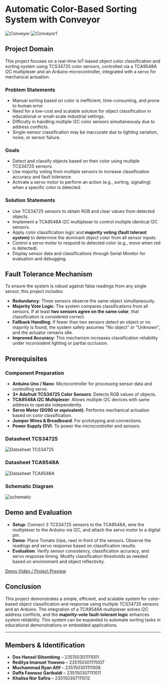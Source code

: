 # Automatic Color-Based Sorting System with Conveyor

![Conveyor](https://raw.githubusercontent.com/Vannobble/Automatic-Sorting-Tomato/main/assets/Conveyor.jpg)
![Conveyor1](https://raw.githubusercontent.com/Vannobble/Automatic-Sorting-Tomato/main/assets/Conveyor1.jpg)


## Project Domain

This project focuses on a real-time IoT-based object color classification and sorting system using TCS34725 color sensors, controlled via a TCA9548A I2C multiplexer and an Arduino microcontroller, integrated with a servo for mechanical actuation.

### Problem Statements

* Manual sorting based on color is inefficient, time-consuming, and prone to human error.
* Need for a low-cost and scalable solution for object classification in educational or small-scale industrial settings.
* Difficulty in handling multiple I2C color sensors simultaneously due to address conflicts.
* Single-sensor classification may be inaccurate due to lighting variation, noise, or sensor failure.

### Goals

* Detect and classify objects based on their color using multiple TCS34725 sensors.
* Use majority voting from multiple sensors to increase classification accuracy and fault tolerance.
* Activate a servo motor to perform an action (e.g., sorting, signaling) when a specific color is detected.

### Solution Statements

* Use TCS34725 sensors to obtain RGB and clear values from detected objects.
* Implement a TCA9548A I2C multiplexer to control multiple identical I2C sensors.
* Apply color classification logic and **majority voting (fault tolerant system)** to determine the dominant object color from all sensor inputs.
* Control a servo motor to respond to detected color (e.g., move when red is detected).
* Display sensor data and classifications through Serial Monitor for evaluation and debugging.

## Fault Tolerance Mechanism

To ensure the system is robust against false readings from any single sensor, this project includes:

* **Redundancy**: Three sensors observe the same object simultaneously.
* **Majority Vote Logic**: The system compares classifications from all sensors. If at least **two sensors agree on the same color**, that classification is considered correct.
* **Fallback Handling**: If fewer than two sensors detect an object or no majority is found, the system safely assumes "No object" or "Unknown", and the actuator remains idle.
* **Improved Accuracy**: This mechanism increases classification reliability under inconsistent lighting or partial occlusion.

## Prerequisites

### Component Preparation

* **Arduino Uno / Nano**: Microcontroller for processing sensor data and controlling servo.
* **3× Adafruit TCS34725 Color Sensors**: Detects RGB values of objects.
* **TCA9548A I2C Multiplexer**: Allows multiple I2C devices with same address to operate independently.
* **Servo Motor (SG90 or equivalent)**: Performs mechanical actuation based on color classification.
* **Jumper Wires & Breadboard**: For prototyping and connections.
* **Power Supply (5V)**: To power the microcontroller and sensors.

### Datasheet TCS34725

![Datasheet TCS34725](assets/TCS.jpg)

### Datasheet TCA9548A

![Datasheet TCA9548A](assets/MUX.png)

### Schematic Diagram

![schematic](assets/CIRKITT.png)

## Demo and Evaluation

* **Setup**: Connect 3 TCS34725 sensors to the TCA9548A, wire the multiplexer to the Arduino via I2C, and attach the servo motor to a digital pin.
* **Demo**: Place Tomato (ripe, raw) in front of the sensors. Observe the readings and servo response based on classification results.
* **Evaluation**: Verify sensor consistency, classification accuracy, and servo response timing. Modify classification thresholds as needed based on environment and object reflectivity.

[Demo Video / Project Preview](https://youtu.be/FzkuUr0Q4Jc)


## Conclusion

This project demonstrates a simple, efficient, and scalable system for color-based object classification and response using multiple TCS34725 sensors and an Arduino. The integration of a TCA9548A multiplexer solves I2C address conflicts, and the **majority-vote fault-tolerant logic** enhances system reliability. This system can be expanded to automate sorting tasks in educational demonstrations or embedded applications.

---

## Members & Identification

* **Dos Hansel Sihombing** – 235150301111001
* **Reditya Imanuel Yuwono** – 235150301111007  
* **Muchammad Ryan Afif** – 235150301111008  
* **Daffa Fawwaz Garibaldi** – 235150307111011  
* **Khalisa Nur Safira** – 235150307111012
